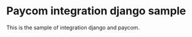 Paycom integration django sample
==========================================

This is the sample of integration django and paycom.